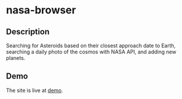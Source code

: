 # nasa-browser

## Description

Searching for Asteroids based on their closest approach date to Earth, searching a daily photo of the cosmos with NASA API, and adding new planets.

## Demo

The site is live at [demo](https://nasa-browser-task.vercel.app/#/).
